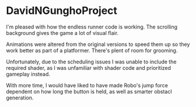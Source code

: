 # DavidNGunghoProject

I'm pleased with how the endless runner code is working.  The scrolling background gives the game a lot of visual flair.

Animations were altered from the original versions to speed them up so they work better as part of a platformer.  There's plent of room for grooming.

Unfortunately, due to the scheduling issues I was unable to include the required shader, as I was unfamiliar with shader code and prioritized gameplay instead.

With more time, I would have liked to have made Robo's jump force dependent on how long the button is held, as well as smarter obstacl generation.
